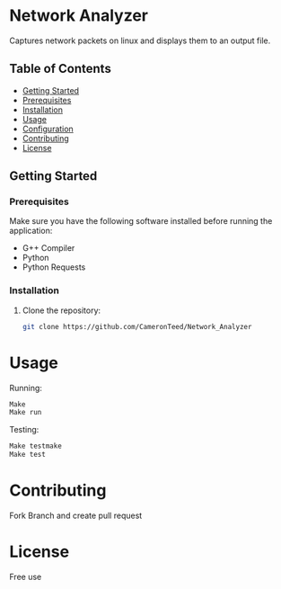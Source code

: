# Network Analyzer

Captures network packets on linux and displays them to an output file.

## Table of Contents

- [Getting Started](#getting-started)
- [Prerequisites](#prerequisites)
- [Installation](#installation)
- [Usage](#usage)
- [Configuration](#configuration)
- [Contributing](#contributing)
- [License](#license)

## Getting Started

### Prerequisites

Make sure you have the following software installed before running the application:

- G++ Compiler
- Python
- Python Requests

### Installation

1. Clone the repository:

   ```bash
   git clone https://github.com/CameronTeed/Network_Analyzer

# Usage

   Running:
   ```bash
   Make
   Make run
  ```
  Testing:
   ```bash
   Make testmake
   Make test
  ```

# Contributing

Fork Branch and create pull request

# License
Free use
